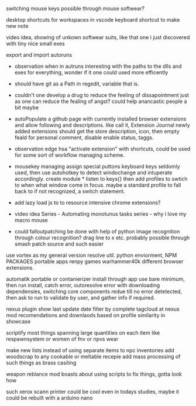 switching mouse keys
	possible through mouse softwear?
	
desktop shortcuts for workspaces in vscode
	keyboard shortcut to make new note

video idea, showing of unkown softwear suits, like that one i just discovered with tiny nice small exes

export and import autoruns 

* observation when in autruns
	interesting with the paths to the dlls and exes for everything, wonder if it one could used more efficently

* should have git as a Path in regedit, variable that is.

* couldn't one develop a drug to reduce the feeling of dissapointment just as one can reduce the fealing of angst? could help anancastic people a bit maybe


* autoPopulate a github page with currently installed browser extensions and allow following and descriptions.
	like call it, 
		Extension Journal
	newly added extensions should get the store description, icon, then empty feald for personal comment, disable enable status, taggs.


* observation
	edge hsa "activate extension" with shortcuts, could be used for some sort of workflow managing scheme.

* mousekey managing
	assign special puttons keyboard keys seldomly used,
		then use autohotkey to detect windochange and intuperate accordingly.
		create module * listen to keys{} then add profiles to swtich to when what window come in focus.
	maybe a standard profile to fall back to if not recognized, a switch statement.

* add lazy load js to to resource intensive chrome extensions?


* video idea 
	Series - Automating monotunus tasks series
		- why i love my macro mouse

* could falloutpatching be done with help of python image recognition through colour recognition? drag line to x etc.
	probably possible through smash patch source and such easier

use vortex as my general version resolve util.
	python enviorment,
	NPM PACKAGES
	portable apps
	renpy games
	warhammer40k
	different browser extensions.


automatik portable or contanierizer install through app
	use bare minimum, then run install, catch error, outoresolve error with downloading dependensies, switching core components
	redue till no error detetected, then ask to run to validate by user, and gather info if required.

nexus plugin
	show last update date
	filter by complete tagcloud at nexus
	mod recomendations and downlaods based on profile similarity in showcase

scriptify most things spanning large quantities on each item
	like respawnsystem
	or women of fnv
	or npvs wear

make new lists instead of using separate items to npc inventories
	add woodscrap to any cookable or meltable recepie
	add mass processing of such things as brass casiting

weapon reblance mod boasts about using scripts to fix things, gotta look how 

such xerox scann printer could be cool even in todays studies, maybe it could be rebuilt with a arduino nano

